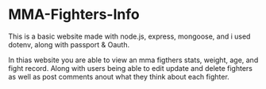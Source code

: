# MMA-Fighters-Info

This is a basic website made with node.js, express, mongoose, and i used dotenv, along with passport & Oauth.

In thias website you are able to view an mma figthers stats, weight, age, and fight record. Along with users being able to edit update and delete fighters as well as post comments anout what they think about each fighter.

